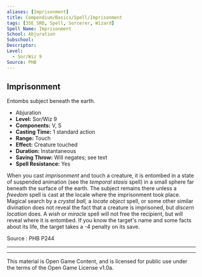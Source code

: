 ```yaml
---
aliases: [Imprisonment]
title: Compendium/Basics/Spell/Imprisonment
tags: [35E_SRD, Spell, Sorcerer, Wizard]
Spell Name: Imprisonment
School: Abjuration
Subschool: 
Descriptor: 
Level:
  - Sor/Wiz 9
Source: PHB
---
```



## Imprisonment

Entombs subject beneath the earth.

*   Abjuration
*   **Level:** Sor/Wiz 9
*   **Components:** V, S
*   **Casting Time:** 1 standard action
*   **Range:** Touch
*   **Effect:** Creature touched
*   **Duration:** Instantaneous
*   **Saving Throw:** Will negates; see text
*   **Spell Resistance:** Yes

<p>When you cast <i>imprisonment</i> and touch a creature, it is entombed in a state of suspended animation (see the <i>temporal stasis</i> spell) in a small sphere far beneath the surface of the earth. The subject remains there unless a <i>freedom</i> spell is cast at the locale where the imprisonment took place. Magical search by a <i>crystal ball,</i> a <i>locate object</i> spell, or some other similar divination does not reveal the fact that a creature is imprisoned, but <i>discern location</i> does. A <i>wish</i> or <i>miracle</i> spell will not free the recipient, but will reveal where it is entombed. If you know the target's name and some facts about its life, the target takes a -4 penalty on its save.</p>

Source : PHB P244

---

---

This material is Open Game Content, and is licensed for public use under
the terms of the Open Game License v1.0a.

